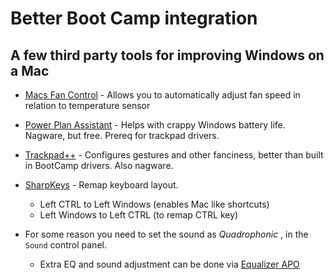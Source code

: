 # Better Boot Camp integration

## A few third party tools for improving Windows on a Mac

- [Macs Fan Control](http://www.crystalidea.com/macs-fan-control "Macs Fan Control") - Allows you to automatically adjust fan speed in relation to temperature sensor
- [Power Plan Assistant](http://www.powerplan7.com/home.htm "Power Plan Assistant") - Helps with crappy Windows battery life.  Nagware, but free.  Prereq for trackpad drivers.
- [Trackpad++](http://trackpad.powerplan7.com/ "Trackpad++") - Configures gestures and other fanciness, better than built in BootCamp drivers. Also nagware.
- [SharpKeys](https://sharpkeys.codeplex.com/ "SharpKeys") - Remap keyboard layout. 
	+ Left CTRL to Left Windows (enables Mac like shortcuts)
	+ Left Windows to Left CTRL (to remap CTRL key)

- For some reason you need to set the sound as *Quadrophonic* , in the `Sound` control panel.
	+ Extra EQ and sound adjustment can be done via [Equalizer APO](http://sourceforge.net/projects/equalizerapo/ "Equalizer APO")